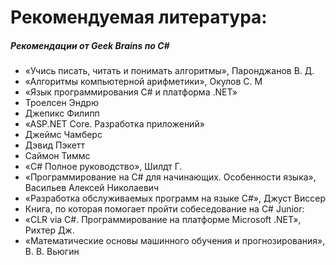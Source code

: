 # Рекомендуемая литература:
##### Рекомендации от Geek Brains по C# 

* «Учись писать, читать и понимать алгоритмы», Паронджанов В. Д.
* «Алгоритмы компьютерной арифметики», Окулов С. М
* «Язык программирования C# и платформа .NET»
* Троелсен Эндрю
* Джепикс Филипп
* «ASP.NET Core. Разработка приложений»
* Джеймс Чамберс
* Дэвид Пэкетт
* Саймон Тиммс
* «C# Полное руководство», Шилдт Г.
* «Программирование на C# для начинающих. Особенности языка», Васильев Алексей Николаевич
* «Разработка обслуживаемых программ на языке C#», Джуст Виссер
* Книга, по которая помогает пройти собеседование на C# Junior: 
* «CLR via C#. Программирование на платформе Microsoft .NET», Рихтер Дж.
* «Математические основы машинного обучения и прогнозирования», В. В. Вьюгин
